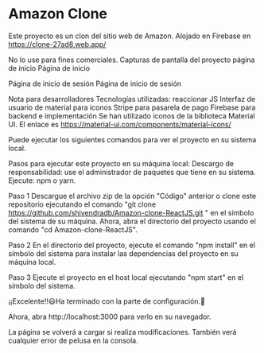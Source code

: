 # Amazon Clone

Este proyecto es un clon del sitio web de Amazon. Alojado en Firebase en https://clone-27ad8.web.app/

No lo use para fines comerciales.
Capturas de pantalla del proyecto
página de inicio
Página de inicio

Página de inicio de sesión
Página de inicio de sesión

Nota para desarrolladores
Tecnologías utilizadas:
reaccionar JS
Interfaz de usuario de material para iconos
Stripe para pasarela de pago
Firebase para backend e implementación
Se han utilizado iconos de la biblioteca Material UI. El enlace es https://material-ui.com/components/material-icons/

Puede ejecutar los siguientes comandos para ver el proyecto en su sistema local.

Pasos para ejecutar este proyecto en su máquina local:
Descargo de responsabilidad: use el administrador de paquetes que tiene en su sistema. Ejecute: npm o yarn.

Paso 1
Descargue el archivo zip de la opción "Código" anterior
o
clone este repositorio ejecutando el comando "git clone https://github.com/shivendradb/Amazon-clone-ReactJS.git " en el símbolo del sistema de su máquina.
Ahora, abra el directorio del proyecto usando el comando "cd Amazon-clone-ReactJS".

Paso 2
En el directorio del proyecto, ejecute el comando "npm install" en el símbolo del sistema para instalar las dependencias del proyecto en su máquina local.

Paso 3
Ejecute el proyecto en el host local ejecutando "npm start" en el símbolo del sistema.

¡¡Excelente!!😃Ha terminado con la parte de configuración.🚀

Ahora, abra http://localhost:3000 para verlo en su navegador.

La página se volverá a cargar si realiza modificaciones.
También verá cualquier error de pelusa en la consola.